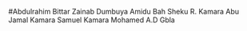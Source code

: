 #Abdulrahim Bittar
Zainab Dumbuya
Amidu Bah
Sheku R. Kamara
Abu Jamal Kamara
Samuel Kamara
Mohamed A.D Gbla
